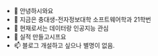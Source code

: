 - 👋 안녕하시와요
- 👀 지금은 충대생-전자정보대학 소프트웨어학과 21학번
- 🌱 현재로서는 데이터랑 인공지능 관심
- 💞️ 실적 만들고시프요
- 📫 블로그 개설하고 싶으나 별명이 없음.

<!---
inte168/inte168 is a ✨ special ✨ repository because its `README.md` (this file) appears on your GitHub profile.
You can click the Preview link to take a look at your changes.
--->
